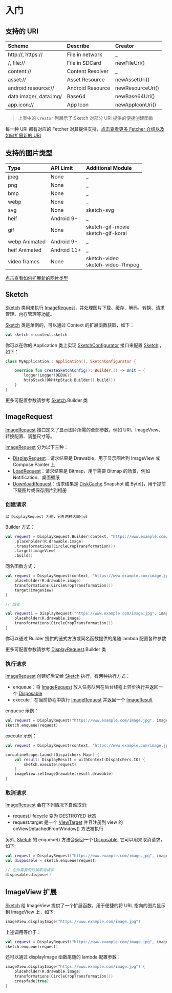 # 入门

## 支持的 URI

|Scheme|Describe|Creator|
|:---|:---|:---|
|http://, https:// |File in network|_|
|/, file:// |File in SDCard|newFileUri()|
|content://|Content Resolver|_|
|asset:// |Asset Resource|newAssetUri()|
|android.resource:// |Android Resource|newResourceUri()|
|data:image/, data:img/ |Base64|newBase64Uri()|
|app.icon:// |App Icon|newAppIconUri()|

> 上表中的 `Creator` 列展示了 Sketch 对部分 URI 提供的便捷创建函数

每一种 URI 都有对应的 Fetcher 对其提供支持，[点击查看更多 Fetcher 介绍以及如何扩展新的 URI][fetcher]

## 支持的图片类型

|Type|API Limit|Additional Module|
|:---|:---|:---|
|jpeg|None|_|
|png|None|_|
|bmp|None|_|
|webp|None|_|
|svg|None|sketch-svg|
|heif|Android 9+|_|
|gif|None|sketch-gif-movie<br>sketch-gif-koral|
|webp Animated|Android 9+|_|
|heif Animated|Android 11+|_|
|video frames|None|sketch-video<br>sketch-video-ffmpeg|

[点击查看如何扩展新的图片类型][decoder]

## Sketch

[Sketch] 类用来执行 [ImageRequest]，并处理图片下载、缓存、解码、转换、请求管理、内存管理等功能。

[Sketch] 类是单例的，可以通过 Context 的扩展函数获取，如下：

```kotlin
val sketch = context.sketch
```

你可以在你的 Application 类上实现 [SketchConfigurator] 接口来配置 [Sketch] ，如下：

```kotlin
class MyApplication : Application(), SketchConfigurator {

    override fun createSketchConfig(): Builder.() -> Unit = {
        logger(Logger(DEBUG))
        httpStack(OkHttpStack.Builder().build())
    }
}
```

更多可配置参数请参考 [Sketch].Builder 类

## ImageRequest

[ImageRequest] 接口定义了显示图片所需的全部参数，例如 URI、ImageView、转换配置、调整尺寸等。

[ImageRequest] 分为以下三种：

* [DisplayRequest]：请求结果是 Drawable，用于显示图片到 ImageView 或 Compose Painter 上
* [LoadRequest]：请求结果是 Bitmap，用于需要 Bitmap 的场景，例如 Notification、桌面壁纸
* [DownloadRequest]：请求结果是 [DiskCache].Snapshot 或 Byte[]，用于提前下载图片或保存图片到相册

### 创建请求

`以 DisplayRequest 为例，另外两种大同小异`

Builder 方式：

```kotlin
val request = DisplayRequest.Builder(context, "https://www.example.com/image.jpg")
    .placeholder(R.drawable.image)
    .transformations(CircleCropTransformation())
    .target(imageView)
    .build()
```

同名函数方式：

```kotlin
val request = DisplayRequest(context, "https://www.example.com/image.jpg") {
    placeholder(R.drawable.image)
    transformations(CircleCropTransformation())
    target(imageView)
}

// 或者

val request1 = DisplayRequest("https://www.example.com/image.jpg", imageView) {
    placeholder(R.drawable.image)
    transformations(CircleCropTransformation())
}
```

你可以通过 Builder 提供的链式方法或同名函数提供的尾随 lambda 配置各种参数

更多可配置参数请参考 [DisplayRequest].Builder 类

### 执行请求

[ImageRequest] 创建好后交给 [Sketch] 执行，有两种执行方式：

* enqueue：将 [ImageRequest] 放入任务队列在后台线程上异步执行并返回一个 [Disposable]
* execute：在当前协程中执行 [ImageRequest] 并返回一个 [ImageResult]

enqueue 示例：

```kotlin
val request = DisplayRequest("https://www.example.com/image.jpg", imageView)
sketch.enqueue(request)
```

execute 示例：

```kotlin
val request = DisplayRequest(context, "https://www.example.com/image.jpg")

coroutineScope.launch(Dispatchers.Main) {
    val result: DisplayResult = withContext(Dispatchers.IO) {
        sketch.execute(request)
    }
    imageView.setImageDrawable(result.drawable)
}
```

### 取消请求

[ImageRequest] 会在下列情况下自动取消:

* request.lifecycle 变为 DESTROYED 状态
* request.target 是一个 [ViewTarget] 并且注册到 view 的 onViewDetachedFromWindow() 方法被执行

另外, [Sketch] 的 enqueue() 方法会返回一个 [Disposable], 它可以用来取消请求，如下:

```kotlin
val request = DisplayRequest("https://www.example.com/image.jpg", imageView)
val disposable = sketch.enqueue(request)

// 在你需要的时候取消请求
disposable.dispose()
```

## ImageView 扩展

[Sketch] 给 ImageView 提供了一个扩展函数，用于便捷的将 URL 指向的图片显示到 ImageView 上，如下:

```kotlin
imageView.displayImage("https://www.example.com/image.jpg")
```

上述调用等价于：

```kotlin
val request = DisplayRequest("https://www.example.com/image.jpg", imageView)
sketch.enqueue(request)
```

还可以通过 displayImage 函数尾随的 lambda 配置参数：

```kotlin
imageView.displayImage("https://www.example.com/image.jpg") {
    placeholder(R.drawable.image)
    transformations(CircleCropTransformation())
    crossfade(true)
}
```

[comment]: <> (wiki)

[image_requests]: image_requests.md

[fetcher]: fetcher.md

[decoder]: decoder.md


[comment]: <> (class)

[Sketch]: ../../sketch/src/main/java/com/github/panpf/sketch/Sketch.kt

[SketchConfigurator]: ../../sketch/src/main/java/com/github/panpf/sketch/SketchConfigurator.kt

[ImageRequest]: ../../sketch/src/main/java/com/github/panpf/sketch/request/ImageRequest.kt

[ImageResult]: ../../sketch/src/main/java/com/github/panpf/sketch/request/ImageResult.kt

[Disposable]: ../../sketch/src/main/java/com/github/panpf/sketch/request/Disposable.kt

[DisplayRequest]: ../../sketch/src/main/java/com/github/panpf/sketch/request/DisplayRequest.kt

[LoadRequest]: ../../sketch/src/main/java/com/github/panpf/sketch/request/LoadRequest.kt

[DownloadRequest]: ../../sketch/src/main/java/com/github/panpf/sketch/request/DownloadRequest.kt

[ViewTarget]: ../../sketch/src/main/java/com/github/panpf/sketch/target/ViewTarget.kt

[DiskCache]: ../../sketch/src/main/java/com/github/panpf/sketch/cache/DiskCache.kt
